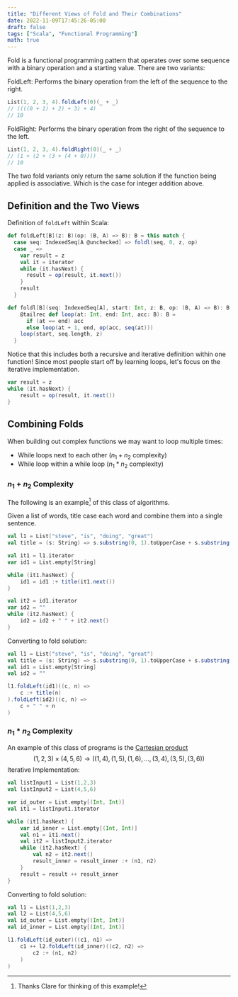 ```yaml
---
title: "Different Views of Fold and Their Combinations"
date: 2022-11-09T17:45:26-05:00
draft: false
tags: ["Scala", "Functional Programming"]
math: true
---
```


Fold is a functional programming pattern that operates over some sequence with a binary operation and a starting value. There are two variants:

FoldLeft: Performs the binary operation from the left of the sequence to the right.

```scala
List(1, 2, 3, 4).foldLeft(0)(_ + _)
// ((((0 + 1) + 2) + 3) + 4)
// 10
```

FoldRight: Performs the binary operation from the right of the sequence to the left.

```scala
List(1, 2, 3, 4).foldRight(0)(_ + _)
// (1 + (2 + (3 + (4 + 0))))
// 10
```

The two fold variants only return the same solution if the function being applied is associative. Which is the case for integer addition above.

## Definition and the Two Views

Definition of `foldLeft` within Scala:

```scala
def foldLeft[B](z: B)(op: (B, A) => B): B = this match {
  case seq: IndexedSeq[A @unchecked] => foldl(seq, 0, z, op)
  case _ =>
    var result = z
    val it = iterator
    while (it.hasNext) {
      result = op(result, it.next())
    }
    result
  }

def foldl[B](seq: IndexedSeq[A], start: Int, z: B, op: (B, A) => B): B = {
    @tailrec def loop(at: Int, end: Int, acc: B): B =
      if (at == end) acc
      else loop(at + 1, end, op(acc, seq(at)))
    loop(start, seq.length, z)
  }
```

Notice that this includes both a recursive and iterative definition within one function! Since most people start off by learning loops, let's focus on the iterative implementation.

```scala
var result = z
while (it.hasNext) {
    result = op(result, it.next())
}
```

## Combining Folds

When building out complex functions we may want to loop multiple times:

- While loops next to each other ($n_1 + n_2$ complexity)
- While loop within a while loop ($n_1 * n_2$ complexity)

### $n_1 + n_2$ Complexity

The following is an example[^1] of this class of algorithms.

Given a list of words, title case each word and combine them into a single sentence.

```scala
val l1 = List("steve", "is", "doing", "great")
val title = (s: String) => s.substring(0, 1).toUpperCase + s.substring(1)

val it1 = l1.iterator
var id1 = List.empty[String]

while (it1.hasNext) {
    id1 = id1 :+ title(it1.next())
}

val it2 = id1.iterator
var id2 = ""
while (it2.hasNext) {
    id2 = id2 + " " + it2.next()
}
```

Converting to fold solution:

```scala
val l1 = List("steve", "is", "doing", "great")
val title = (s: String) => s.substring(0, 1).toUpperCase + s.substring(1)
val id1 = List.empty[String]
val id2 = ""

l1.foldLeft(id1)((c, n) =>
	c :+ title(n)
).foldLeft(id2)((c, n) =>
	c + " " + n
)
```

### $n_1 * n_2$ Complexity

An example of this class of programs is the [Cartesian product](https://en.wikipedia.org/wiki/Cartesian_product)
$$
(1, 2, 3) \times (4, 5,6) \rightarrow ((1,4), (1,5), (1,6), \dots, (3,4), (3,5), (3,6))
$$
Iterative Implementation:

```scala
val listInput1 = List(1,2,3)
val listInput2 = List(4,5,6)

var id_outer = List.empty[(Int, Int)]
val it1 = listInput1.iterator

while (it1.hasNext) {
    var id_inner = List.empty[(Int, Int)]
    val n1 = it1.next()
    val it2 = listInput2.iterator
    while (it2.hasNext) {
        val n2 = it2.next()
        result_inner = result_inner :+ (n1, n2)
    }
    result = result ++ result_inner
}
```

Converting to fold solution:

```scala
val l1 = List(1,2,3)
val l2 = List(4,5,6)
val id_outer = List.empty[(Int, Int)]
val id_inner = List.empty[(Int, Int)]

l1.foldLeft(id_outer)((c1, n1) =>
    c1 ++ l2.foldLeft(id_inner)((c2, n2) =>
        c2 :+ (n1, n2)
    )
)
```



[^1]: Thanks Clare for thinking of this example!
